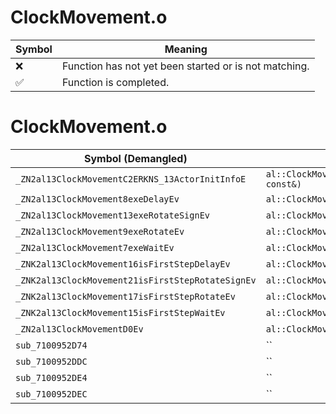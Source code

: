 # ClockMovement.o
| Symbol | Meaning 
| ------------- | ------------- 
| :x: | Function has not yet been started or is not matching. 
| :white_check_mark: | Function is completed. 


# ClockMovement.o
| Symbol (Demangled) | Symbol (Mangled) | Decompiled? |
| ------------- |  ------------- | ------------- |
| `_ZN2al13ClockMovementC2ERKNS_13ActorInitInfoE` | `al::ClockMovement::ClockMovement(al::ActorInitInfo const&)` | :white_check_mark: |
| `_ZN2al13ClockMovement8exeDelayEv` | `al::ClockMovement::exeDelay(void)` | :white_check_mark: |
| `_ZN2al13ClockMovement13exeRotateSignEv` | `al::ClockMovement::exeRotateSign(void)` | :white_check_mark: |
| `_ZN2al13ClockMovement9exeRotateEv` | `al::ClockMovement::exeRotate(void)` | :white_check_mark: |
| `_ZN2al13ClockMovement7exeWaitEv` | `al::ClockMovement::exeWait(void)` | :white_check_mark: |
| `_ZNK2al13ClockMovement16isFirstStepDelayEv` | `al::ClockMovement::isFirstStepDelay(void)const` | :white_check_mark: |
| `_ZNK2al13ClockMovement21isFirstStepRotateSignEv` | `al::ClockMovement::isFirstStepRotateSign(void)const` | :white_check_mark: |
| `_ZNK2al13ClockMovement17isFirstStepRotateEv` | `al::ClockMovement::isFirstStepRotate(void)const` | :white_check_mark: |
| `_ZNK2al13ClockMovement15isFirstStepWaitEv` | `al::ClockMovement::isFirstStepWait(void)const` | :white_check_mark: |
| `_ZN2al13ClockMovementD0Ev` | `al::ClockMovement::~ClockMovement()` | :white_check_mark: |
| `sub_7100952D74` | `` | :white_check_mark: |
| `sub_7100952DDC` | `` | :white_check_mark: |
| `sub_7100952DE4` | `` | :white_check_mark: |
| `sub_7100952DEC` | `` | :white_check_mark: |
